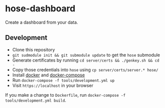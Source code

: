 hose-dashboard
==============

Create a dashboard from your data.

Development
-----------

 * Clone this repository
 * `git sudmodule init && git submodule update` to get the `hose` submodule
 * Generate certificates by running `cd server/certs && ./genkey.sh && cd -`
 * Copy those credentials into `hose` using `cp server/certs/server.* hose/`
 * Install [docker](http://docs.docker.com/installation/ubuntulinux/#installing-docker-on-ubuntu) and [docker-compose](http://docs.docker.com/compose/#installation-and-set-up)
 * Run `docker-compose -f tools/development.yml up`
 * Visit `https://localhost` in your browser

If you make a change to `Dockerfile`, run `docker-compose -f tools/development.yml build`.
